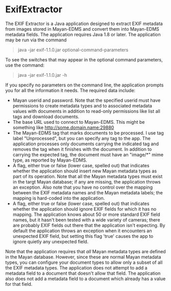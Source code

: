 # ExifExtractor

The EXIF Extractor is a Java application designed to extract EXIF metadata from images stored in Mayan-EDMS
and convert them into Mayan-EDMS metadata fields. The application requires Java 1.8 or later. 
The application may be run via the command

>  java -jar exif-1.1.0.jar optional-command-parameters

To see the switches that may appear in the optional command parameters, use the command:
> java -jar exif-1.1.0.jar -h

If you specify no parameters on the command line, the application prompts you for all the information it needs. 
The required data include:

* Mayan userid and password. Note that the specified userid must have permissions to create metadata types
  and to associated metadata values with documents in addition to read-only permissions like list all
  tags and download documents.
* The base URL used to connect to Mayan-EDMS. This might be something like http://some.domain.name:29880
* The Mayan-EDMS tag that marks documents to be processed. I use tag label "Unprocessed", but you 
  can specify any tag to the app. The application processes only documents carrying the indicated tag
  and removes the tag when it finishes with the document. In addition to carrying the expected tag, the
  document must have an "image/*" mime type, as reported by Mayan-EDMS.
* A flag, either true or false (lower case, spelled out) that indicates whether the application should insert new
  Mayan metadata types as part of its operation. Note that all the Mayan metadata types must exist in the targt
  Mayan database; if any are missing, the application throws an exception. Also note that you have no
  control over the mapping between the EXIF metadata names and the Mayan metadata labels; the mapping is
  hard-coded into the application.
* A flag, either true or false (lower case, spelled out) that indicates whether the application should
  ignore EXIF fields for which it has no mapping. The application knows about 50 or more standard EXIF
  field names, but it hasn't been tested with a wide variety of cameras; there are probably EXIF fields out
  there that the application isn't expecting. By default the application throws an exception when it encounters
  an unexpected EXIF field, but setting this flag 'true' causes the app to ignore quietly any unexpected field.

Note that the application requires that *all* Mayan metadata types are defined in the Mayan database. However,
since these are normal Mayan metadata types, you can configure your document types to allow only a subset
of all the EXIF metadata types. The application does not attempt to add a metadata field to a document
that doesn't allow that field. The application also does not add a metadata field to a document which already
has a value for that field.
